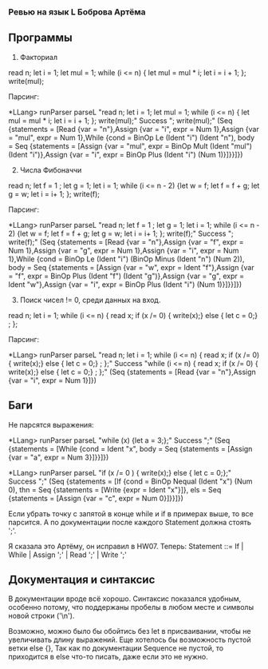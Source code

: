### Ревью на язык L Боброва Артёма

## Программы

1) Факториал

read n; let i = 1; let mul = 1; while (i <= n) { let mul = mul * i; let i = i + 1; }; write(mul);


Парсинг:

*LLang> runParser parseL "read n; let i = 1; let mul = 1; while (i <= n) { let mul = mul * i; let i = i + 1; }; write(mul);"
Success "; write(mul);" (Seq {statements = [Read {var = "n"},Assign {var = "i", expr = Num 1},Assign {var = "mul", expr = Num 1},While {cond = BinOp Le (Ident "i") (Ident "n"), body = Seq {statements = [Assign {var = "mul", expr = BinOp Mult (Ident "mul") (Ident "i")},Assign {var = "i", expr = BinOp Plus (Ident "i") (Num 1)}]}}]})


2) Числа Фибоначчи
 
read n; let f = 1 ; let g = 1; let i = 1; while (i <= n - 2) {let w = f; let f = f + g; let g = w; let i = i+ 1; }; write(f);

Парсинг:

*LLang> runParser parseL "read n; let f = 1 ; let g = 1; let i = 1; while (i <= n - 2) {let w = f; let f = f + g; let g = w; let i = i+ 1; }; write(f);"
Success "; write(f);" (Seq {statements = [Read {var = "n"},Assign {var = "f", expr = Num 1},Assign {var = "g", expr = Num 1},Assign {var = "i", expr = Num 1},While {cond = BinOp Le (Ident "i") (BinOp Minus (Ident "n") (Num 2)), body = Seq {statements = [Assign {var = "w", expr = Ident "f"},Assign {var = "f", expr = BinOp Plus (Ident "f") (Ident "g")},Assign {var = "g", expr = Ident "w"},Assign {var = "i", expr = BinOp Plus (Ident "i") (Num 1)}]}}]})

3) Поиск чисел != 0, среди данных на вход.

read n; let i = 1; while (i <= n) { read x; if (x /= 0) { write(x);} else { let c = 0;} ; };

Парсинг:

*LLang> runParser parseL "read n; let i = 1; while (i <= n) { read x; if (x /= 0) { write(x);} else { let c = 0;} ; };"
Success "while (i <= n) { read x; if (x /= 0) { write(x);} else { let c = 0;} ; };" (Seq {statements = [Read {var = "n"},Assign {var = "i", expr = Num 1}]})

## Баги

Не парсятся выражения: 

*LLang> runParser parseL "while (x) {let a = 3;};"
Success ";" (Seq {statements = [While {cond = Ident "x", body = Seq {statements = [Assign {var = "a", expr = Num 3}]}}]})


*LLang> runParser parseL "if (x /= 0 ) { write(x);} else { let c = 0;};"
Success ";" (Seq {statements = [If {cond = BinOp Nequal (Ident "x") (Num 0), thn = Seq {statements = [Write {expr = Ident "x"}]}, els = Seq {statements = [Assign {var = "c", expr = Num 0}]}}]})

Если убрать точку с запятой
в конце while и if в примерах выше, то все парсится. 
А по документации после каждого Statement должна стоять ';'. 


Я сказала это Артёму, он исправил в HW07.
Теперь: Statement ::= If | While | Assign ';' | Read ';' | Write ';'


## Документация и синтаксис

В документации вроде всё хорошо. Синтаксис показался удобным, особенно потому, что 
поддержаны пробелы в любом месте и символы новой строки ('\n').


Возможно, можно было бы обойтись без let в присваивании,
чтобы не увеличивать длину выражений. 
Еще хотелось бы возможность пустой ветки else {},
Так как по документации Sequence не пустой, то приходится в else что-то писать,
даже если это не нужно.



